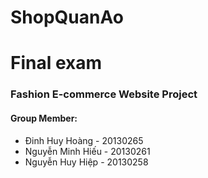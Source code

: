 # ShopQuanAo
<h1>Final exam</h1>
<h3>Fashion E-commerce Website Project </h3>
<h4>Group Member: </h4>
<ul>
    <li>Đinh Huy Hoàng - 20130265</li>
    <li>Nguyễn Minh Hiếu - 20130261</li>
    <li>Nguyễn Huy Hiệp - 20130258</li>
</ul>
